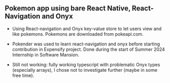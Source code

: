 ## Pokemon app using bare React Native, React-Navigation and Onyx

- Using React-navigation and Onyx key-value store to let users view and like pokemons. Pokemons are downloaded from pokeapi.com.

- Pokender was used to learn react-navigation and onyx before starting contribution in Expensify project. Done during the start of Summer 2024 Internship in Software Mansion.

- Still not working: fully working typescript with problematic Onyx types (especially arrays), I chose not to investigate further (maybe in some free time).